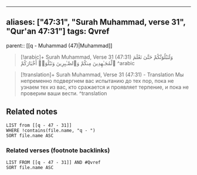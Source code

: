 
---
aliases: ["47:31", "Surah Muhammad, verse 31", "Qur'an 47:31"]
tags: Qvref
---

parent:: [[q - Muhammad (47)|Muhammad]]

> [!arabic]+ Surah Muhammad, Verse 31 (47:31)
> <span class="quran-arabic">وَلَنَبْلُوَنَّكُمْ حَتَّىٰ نَعْلَمَ ٱلْمُجَـٰهِدِينَ مِنكُمْ وَٱلصَّـٰبِرِينَ وَنَبْلُوَا۟ أَخْبَارَكُمْ</span>
^arabic

> [!translation]+ Surah Muhammad, Verse 31 (47:31) - Translation
> Мы непременно подвергнем вас испытанию до тех пор, пока не узнаем тех из вас, кто сражается и проявляет терпение, и пока не проверим ваши вести.
^translation



## Related notes
```dataview
LIST from [[q - 47 - 31]]
WHERE !contains(file.name, "q - ")
SORT file.name ASC
```

### Related verses (footnote backlinks)
```dataview
LIST FROM [[q - 47 - 31]] AND #Qvref
SORT file.name ASC
```

